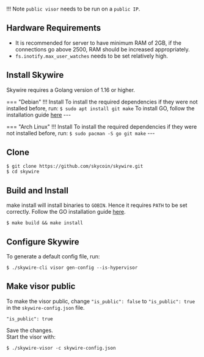 !!! Note
    `public visor` needs to be run on a `public IP`.  

## Hardware Requirements
- It is recommended for server to have minimum RAM of 2GB, if the connections go above 2500, RAM should be increased appropriately.
- `fs.inotify.max_user_watches` needs to be set relatively high.

## Install Skywire

Skywire requires a Golang version of 1.16 or higher.

=== "Debian"
    !!! Install
        To install the required dependencies if they were not installed before, run:
        ```
        $ sudo apt install git make
        ```
        To install GO, follow the installation guide [here](https://www.cloudbooklet.com/how-to-install-go-on-debian-10/) 
    ---

=== "Arch Linux"
    !!! Install 
        To install the required dependencies if they were not installed before, run:
        ```
        $ sudo pacman -S go git make
        ```
    ---

## Clone
```
$ git clone https://github.com/skycoin/skywire.git
$ cd skywire
```

## Build and Install
make install will install binaries to `GOBIN`. Hence it requires `PATH` to be set correctly.
Follow the GO installation guide [here](https://golang.org/doc/install).
```
$ make build && make install
```

## Configure Skywire  
To generate a default config file, run:
```
$ ./skywire-cli visor gen-config --is-hypervisor
```

## Make visor public
To make the visor public, change `"is_public": false` to `"is_public": true` in the `skywire-config.json` file.
```
"is_public": true
```
Save the changes.  
Start the visor with:
```
$ ./skywire-visor -c skywire-config.json
```